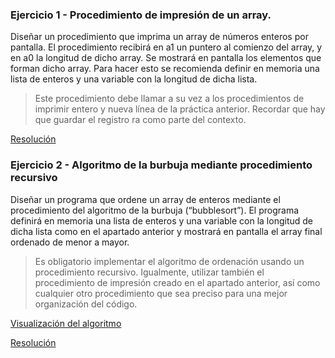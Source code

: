 ### Ejercicio 1 - Procedimiento de impresión de un array.
Diseñar un procedimiento que imprima un array de números enteros por pantalla. El procedimiento recibirá en a1 un puntero al comienzo del array, y en a0 la longitud de dicho array. Se mostrará en pantalla los elementos que forman dicho array.
Para hacer esto se recomienda definir en memoria una lista de enteros y una variable con la longitud de dicha lista.

> Este procedimiento debe llamar a su vez a los procedimientos de imprimir entero y nueva línea de la práctica anterior. Recordar que hay que guardar el registro ra como parte del contexto.

[Resolución](ejercicio1.asm)

### Ejercicio 2 - Algoritmo de la burbuja mediante procedimiento recursivo
Diseñar un programa que ordene un array de enteros mediante el procedimiento del algoritmo de la burbuja (“bubblesort”). El programa definirá en memoria una lista de enteros y una variable con la longitud de dicha lista como en el apartado anterior y mostrará en pantalla el array final ordenado de menor a mayor.
> Es obligatorio implementar el algoritmo de ordenación usando un procedimiento recursivo. Igualmente, utilizar también el procedimiento de impresión creado en el apartado anterior, así como cualquier otro procedimiento que sea preciso para una mejor organización del código.

[Visualización del algoritmo](https://visualgo.net/en/sorting)

[Resolución](ejercicio2.asm)
